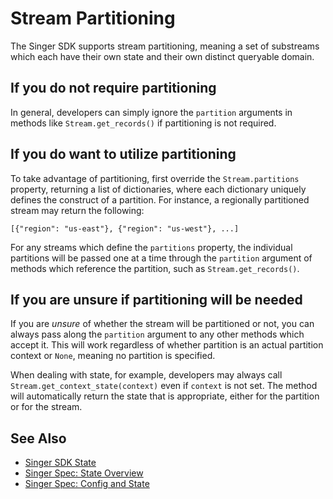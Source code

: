 # Stream Partitioning

The Singer SDK supports stream partitioning, meaning a set of substreams
which each have their own state and their own distinct queryable domain.

## If you do not require partitioning

In general, developers can simply ignore the `partition` arguments in methods like
`Stream.get_records()` if partitioning is not required.

## If you do want to utilize partitioning

To take advantage of partitioning, first override the `Stream.partitions` property,
returning a list of dictionaries, where each dictionary uniquely defines the construct of
a partition. For instance, a regionally partitioned stream may return the following:

`[{"region": "us-east"}, {"region": "us-west"}, ...]`

For any streams which define the `partitions` property, the individual partitions will be
passed one at a time through the `partition` argument of methods which reference the
partition, such as `Stream.get_records()`.

## If you are unsure if partitioning will be needed

If you are _unsure_ of whether the stream will be partitioned or not, you can always
pass along the `partition` argument to any other methods which accept it. This will
work regardless of whether partition is an actual partition context or `None`, meaning
no partition is specified.

When dealing with state, for example, developers may always call
`Stream.get_context_state(context)` even if `context` is not set.
The method will automatically return the state that is appropriate, either for the partition
or for the stream.

## See Also

- [Singer SDK State](./implementation/state.md)
- [Singer Spec: State Overview](https://github.com/singer-io/getting-started/blob/master/docs/SPEC.md#state)
- [Singer Spec: Config and State](https://github.com/singer-io/getting-started/blob/master/docs/CONFIG_AND_STATE.md#state-file)
